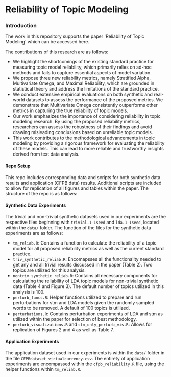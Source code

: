 # Reliability of Topic Modeling
### Introduction
The work in this repository supports the paper 'Reliability of Topic Modeling' which can be accessed here.

The contributions of this research are as follows:

* We highlight the shortcomings of the existing standard practice for measuring topic model reliability, which primarily relies on ad-hoc methods and fails to capture essential aspects of model variation.
* We propose three new reliability metrics, namely Stratified Alpha, Multivariate Omega, and Maximal Reliability, which are grounded in statistical theory and address the limitations of the standard practice.
* We conduct extensive empirical evaluations on both synthetic and real-world datasets to assess the performance of the proposed metrics. We demonstrate that Multivariate Omega consistently outperforms other metrics in capturing the true reliability of topic models.
* Our work emphasizes the importance of considering reliability in topic modeling research. By using the proposed reliability metrics, researchers can assess the robustness of their findings and avoid drawing misleading conclusions based on unreliable topic models.
* This work contributes to the methodological advancements in topic modeling by providing a rigorous framework for evaluating the reliability of these models. This can lead to more reliable and trustworthy insights derived from text data analysis.

#### Repo Setup
This repo includes corresponding data and scripts for both synthetic data results and application (CFPB data) results. Additional scripts are included to allow for replication of all figures and tables within the paper. The structure of the repo is as follows:

#### Synthetic Data Experiments
The trivial and non-trivial synthetic datasets used in our experiments are the respective files beginning with `trivial.1-1seed` and `lda.1-1seed`, located within the `data/` folder. The function of the files for the synthetic data experiments are as follows:

* `tm_reliab.R`: Contains a function to calculate the reliability of a topic model for all proposed reliability metrics as well as the current standard practice.
* `triv_synthetic_reliab.R`: Encomapsses all the functionality needed to get any and all trivial results discussed in the paper (Table 2). Two topics are utilized for this analysis.
* `nontriv_synthetic_reliab.R`: Contains all necessary components for calculating the reliability of LDA topic models for non-trivial synthetic data (Table 4 and Figure 3). The default number of topics utilized in this analysis is 100.
* `perturb_funcs.R`: Helper functions utilized to prepare and run perturbations for stm and LDA models given the randomly sampled words to be removed. A default of 100 topics is utilized.
* `perturbations.R`: Contains perturbation experiments of LDA and stm as utilized within the paper for selection of best methodology.
* `perturb_visualizations.R` and `stm_only_perturb_vis.R`: Allows for replication of Figures 2 and 4 as well as Table 7.

#### Application Experiments
The application dataset used in our experiments is within the `data/` folder in the file `CFPBdataset_virtualcurrency.csv`. The entirety of application experiments are encompassed within the `cfpb_reliability.R` file, using the helper functions within `tm_reliab.R`.
